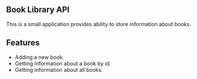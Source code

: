 ## Book Library API
This is a small application provides ability to store information about books.
## Features
- Adding a new book.
- Getting information about a book by id.
- Getting information about all books.